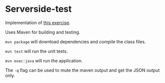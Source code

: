 # Serverside-test

Implementation of [this exercise](https://jsainsburyplc.github.io/serverside-test/).

Uses Maven for building and testing.

`mvn package` will download dependencies and compile the class files.

`mvn test` will run the unit tests.

`mvn exec:java` will run the application.

The `-q` flag can be used to mute the maven output and get the JSON output only.
